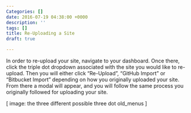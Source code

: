 ```yaml
---
Categories: []
date: 2016-07-19 04:38:00 +0000
description: ''
tags: []
title: Re-Uploading a Site
draft: true

---
```

In order to re-upload your site, navigate to your dashboard. Once there, click the triple dot dropdown associated with the site you would like to re-upload. Then you will either click “Re-Upload”, “GitHub Import” or “Bitbucket Import” depending on how you originally uploaded your site. From there a modal will appear, and you will follow the same process you originally followed for uploading your site.

[ image: the three different possible three dot old_menus ]
